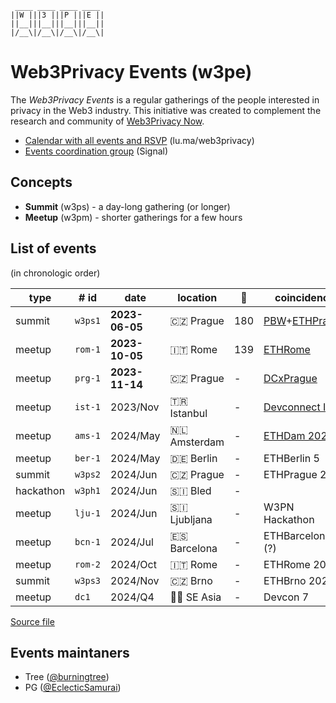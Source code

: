 <!--
!!!!!!!!!!!!!!!!!!!!!!!!!!!!!!!!!!!!!!!!!
DO NOT EDIT THIS FILE DIRECLY
EDIT "./README.tpl.eta" INSTEAD
!!!!!!!!!!!!!!!!!!!!!!!!!!!!!!!!!!!!!!!!!
-->

```
 ____ ____ ____ ____ 
||W |||3 |||P |||E ||
||__|||__|||__|||__||
|/__\|/__\|/__\|/__\|
```

# Web3Privacy Events (w3pe)

The _Web3Privacy Events_ is a regular gatherings of the people interested in
privacy in the Web3 industry. This initiative was created to complement the
research and community of [Web3Privacy Now](https://web3privacy.info).

- [Calendar with all events and RSVP](https://lu.ma/web3privacy) (lu.ma/web3privacy)
- [Events coordination group](https://signal.group/#CjQKIBe2MFvE_lFDDaKbbLQkV9f6JnyKruZMof2tnnC-r74AEhC3daqvW8JEfSDvcWESqAQt) (Signal)

## Concepts

- **Summit** (w3ps) - a day-long gathering (or longer)
- **Meetup** (w3pm) - shorter gatherings for a few hours

## List of events

(in chronologic order)

| type | # id | date | location | 👥  | coincidence | dri | links |
| --- | --- | --- | --- | --- | --- | --- | --- |
| summit | `w3ps1` | **2023-06-05** | 🇨🇿 Prague | 180 | [PBW](https://prgblockweek.com/)+[ETHPrague](https://ethprague.com/) | Tree | [web](https://prague.web3privacy.info/), [git](https://github.com/web3privacy/w3ps1) |
| meetup | `rom-1` | **2023-10-05** | 🇮🇹 Rome | 139 | [ETHRome](https://ethrome.org/) | PG | [web](https://lu.ma/web3privacynow_rome) |
| meetup | `prg-1` | **2023-11-14** | 🇨🇿 Prague | - | [DCxPrague](https://dcxprague.org/) | Tree | [web](https://lu.ma/w3pm-prg1) |
| meetup | `ist-1` | 2023/Nov | 🇹🇷 Istanbul | - | [Devconnect IST](https://devconnect.org/) | - |  |
| meetup | `ams-1` | 2024/May | 🇳🇱 Amsterdam | - | [ETHDam 2024](https://www.ethdam.com/) | - |  |
| meetup | `ber-1` | 2024/May | 🇩🇪 Berlin | - | ETHBerlin 5 | - |  |
| summit | `w3ps2` | 2024/Jun | 🇨🇿 Prague | - | ETHPrague 2024 | - |  |
| hackathon | `w3ph1` | 2024/Jun | 🇸🇮 Bled | - |  | - |  |
| meetup | `lju-1` | 2024/Jun | 🇸🇮 Ljubljana | - | W3PN Hackathon | - |  |
| meetup | `bcn-1` | 2024/Jul | 🇪🇸 Barcelona | - | ETHBarcelona (?) | - |  |
| meetup | `rom-2` | 2024/Oct | 🇮🇹 Rome | - | ETHRome 2024 | - |  |
| summit | `w3ps3` | 2024/Nov | 🇨🇿 Brno | - | ETHBrno 2024 | - |  |
| meetup | `dc1` | 2024/Q4 | 🏴‍☠️ SE Asia | - | Devcon 7 | - |  |

[Source file](./events/events.yaml)

## Events maintaners

- Tree ([@burningtree](https://github.com/burningtree))
- PG ([@EclecticSamurai](https://github.com/EclecticSamurai))
